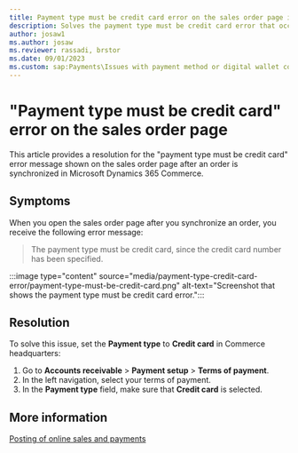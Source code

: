 ```yaml
---
title: Payment type must be credit card error on the sales order page in Dynamics 365 Commerce
description: Solves the payment type must be credit card error that occurs after an order is synchronized in Microsoft Dynamics 365 Commerce.
author: josaw1 
ms.author: josaw
ms.reviewer: rassadi, brstor
ms.date: 09/01/2023
ms.custom: sap:Payments\Issues with payment method or digital wallet configuration
---
```

# "Payment type must be credit card" error on the sales order page

This article provides a resolution for the "payment type must be credit card" error message shown on the sales order page after an order is synchronized in Microsoft Dynamics 365 Commerce.

## Symptoms

When you open the sales order page after you synchronize an order, you receive the following error message:

> The payment type must be credit card, since the credit card number has been specified.

:::image type="content" source="media/payment-type-credit-card-error/payment-type-must-be-credit-card.png" alt-text="Screenshot that shows the payment type must be credit card error.":::

## Resolution

To solve this issue, set the **Payment type** to **Credit card** in Commerce headquarters:

1. Go to **Accounts receivable** > **Payment setup** > **Terms of payment**.
1. In the left navigation, select your terms of payment.
1. In the **Payment type** field, make sure that **Credit card** is selected.

## More information

[Posting of online sales and payments](/dynamics365/commerce/tasks/posting-online-sales-payments)
